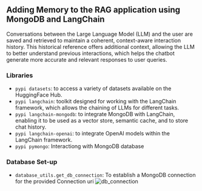 ## Adding Memory to the RAG application using MongoDB and LangChain

Conversations between the Large Language Model (LLM) and the user are saved and retrieved to maintain a coherent, context-aware interaction history. This historical reference offers additional context, allowing the LLM to better understand previous interactions, which helps the chatbot generate more accurate and relevant responses to user queries.

### Libraries

- `pypi datasets`: to access a variety of datasets available on the HuggingFace Hub.
- `pypi langchain`: toolkit designed for working with the LangChain framework, which allows the chaining of LLMs for different tasks.
- `pypi langchain-mongodb`: to integrate MongoDB with LangChain, enabling it to be used as a vector store, semantic cache, and to store chat history.
- `pypi langchain-openai`: to integrate OpenAI models within the LangChain framework.
- `pypi pymongo`: Interactiong with MongoDB database

### Database Set-up

- `database_utils.get_db_connection`: To establish a MongoDB connection for the provided Connection uri
![db_connection](https://github.com/user-attachments/assets/627b462c-0248-4250-b6f3-726a28402bf8)


